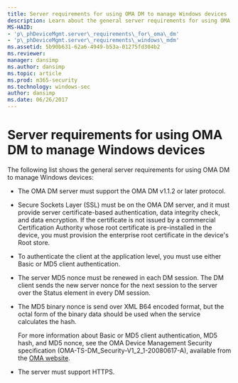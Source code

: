 ```yaml
---
title: Server requirements for using OMA DM to manage Windows devices
description: Learn about the general server requirements for using OMA DM to manage Windows devices, including the supported versions of OMA DM.
MS-HAID:
- 'p\_phDeviceMgmt.server\_requirements\_for\_oma\_dm'
- 'p\_phDeviceMgmt.server\_requirements\_windows\_mdm'
ms.assetid: 5b90b631-62a6-4949-b53a-01275fd304b2
ms.reviewer: 
manager: dansimp
ms.author: dansimp
ms.topic: article
ms.prod: m365-security
ms.technology: windows-sec
author: dansimp
ms.date: 06/26/2017
---
```


# Server requirements for using OMA DM to manage Windows devices

The following list shows the general server requirements for using OMA DM to manage Windows devices:

-   The OMA DM server must support the OMA DM v1.1.2 or later protocol.

-   Secure Sockets Layer (SSL) must be on the OMA DM server, and it must provide server certificate-based authentication, data integrity check, and data encryption. If the certificate is not issued by a commercial Certification Authority whose root certificate is pre-installed in the device, you must provision the enterprise root certificate in the device's Root store.

-   To authenticate the client at the application level, you must use either Basic or MD5 client authentication.

-   The server MD5 nonce must be renewed in each DM session. The DM client sends the new server nonce for the next session to the server over the Status element in every DM session.

-   The MD5 binary nonce is send over XML B64 encoded format, but the octal form of the binary data should be used when the service calculates the hash.

    For more information about Basic or MD5 client authentication, MD5 hash, and MD5 nonce, see the OMA Device Management Security specification (OMA-TS-DM\_Security-V1\_2\_1-20080617-A), available from the [OMA website](https://go.microsoft.com/fwlink/p/?LinkId=526900).

-   The server must support HTTPS.

 





